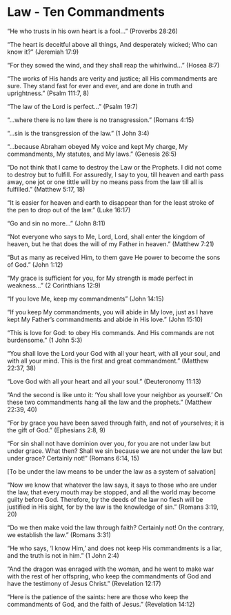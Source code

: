 Law - Ten Commandments
======================

“He who trusts in his own heart is a fool...” (Proverbs 28:26)

“The heart is deceitful above all things, And desperately wicked; Who can know it?” (Jeremiah 17:9)

“For they sowed the wind, and they shall reap the whirlwind...” (Hosea 8:7)

“The works of His hands are verity and justice; all His commandments are sure. They stand fast for ever and ever, and are done in truth and uprightness.” (Psalm 111:7, 8)

“The law of the Lord is perfect...” (Psalm 19:7)

“...where there is no law there is no transgression.” (Romans 4:15)

“...sin is the transgression of the law.” (1 John 3:4)

“...because Abraham obeyed My voice and kept My charge, My commandments, My statutes, and My laws.” (Genesis 26:5)

“Do not think that I came to destroy the Law or the Prophets. I did not come to destroy but to fulfill. For assuredly, I say to you, till heaven and earth pass away, one jot or one tittle will by no means pass from the law till all is fulfilled.” (Matthew 5:17, 18)

“It is easier for heaven and earth to disappear than for the least stroke of the pen to drop out of the law.” (Luke 16:17)

“Go and sin no more...” (John 8:11)

“Not everyone who says to Me, Lord, Lord, shall enter the kingdom of heaven, but he that does the will of my Father in heaven.” (Matthew 7:21)

“But as many as received Him, to them gave He power to become the sons of God.” (John 1:12)

“My grace is sufficient for you, for My strength is made perfect in weakness...” (2 Corinthians 12:9)

“If you love Me, keep my commandments” (John 14:15)

“If you keep My commandments, you will abide in My love, just as I have kept My Father’s commandments and abide in His love.” (John 15:10)

“This is love for God: to obey His commands. And His commands are not burdensome.” (1 John 5:3)

“You shall love the Lord your God with all your heart, with all your soul, and with all your mind. This is the first and great commandment.” (Matthew 22:37, 38)

“Love God with all your heart and all your soul.” (Deuteronomy 11:13)

“And the second is like unto it: ‘You shall love your neighbor as yourself.’ On these two commandments hang all the law and the prophets.” (Matthew 22:39, 40)

“For by grace you have been saved through faith, and not of yourselves; it is the gift of God.” (Ephesians 2:8, 9)

“For sin shall not have dominion over you, for you are not under law but under grace. What then? Shall we sin because we are not under the law but under grace? Certainly not!” (Romans 6:14, 15)

[To be under the law means to be under the law as a system of salvation]

“Now we know that whatever the law says, it says to those who are under the law, that every mouth may be stopped, and all the world may become guilty before God. Therefore, by the deeds of the law no flesh will be justified in His sight, for by the law is the knowledge of sin.” (Romans 3:19, 20)

“Do we then make void the law through faith? Certainly not! On the contrary, we establish the law.” (Romans 3:31)

“He who says, ‘I know Him,’ and does not keep His commandments is a liar, and the truth is not in him.” (1 John 2:4)

“And the dragon was enraged with the woman, and he went to make war with the rest of her offspring, who keep the commandments of God and have the testimony of Jesus Christ.” (Revelation 12:17)

“Here is the patience of the saints: here are those who keep the commandments of God, and the faith of Jesus.” (Revelation 14:12)


<!--
References:
10-J Whatever Happened to Right.pdf
John 1:12 and 2 Corinthians 12:9 was taken from 27-AA How to Prosper in Health-outline.pdf
-->
